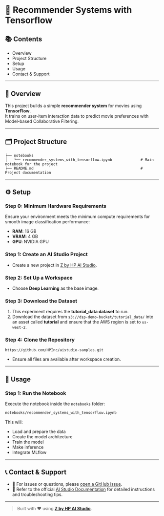 # 🎥 Recommender Systems with Tensorflow

## 📚 Contents

- Overview  
- Project Structure  
- Setup  
- Usage  
- Contact & Support

---

## 🧠 Overview

This project builds a simple **recommender system** for movies using **TensorFlow**.  
It trains on user-item interaction data to predict movie preferences with Model-based Collaborative Filtering.

---

## 🗂 Project Structure

```
├── notebooks
│   └── recommender_systems_with_tensorflow.ipynb             # Main notebook for the project              
├── README.md                                                 # Project documentation
```

---

## ⚙️ Setup

### Step 0: Minimum Hardware Requirements

Ensure your environment meets the minimum compute requirements for smooth image classification performance:

- **RAM**: 16 GB  
- **VRAM**: 4 GB  
- **GPU**: NVIDIA GPU

### Step 1: Create an AI Studio Project

- Create a new project in [Z by HP AI Studio](https://zdocs.datascience.hp.com/docs/aistudio/overview).

### Step 2: Set Up a Workspace

- Choose **Deep Learning** as the base image.

### Step 3: Download the Dataset
1. This experiment requires the **tutorial_data dataset** to run.
2. Download the dataset from `s3://dsp-demo-bucket/tutorial_data/` into an asset called **tutorial** and ensure that the AWS region is set to ```us-west-2```.

### Step 4: Clone the Repository

```bash
https://github.com/HPInc/aistudio-samples.git
```

- Ensure all files are available after workspace creation.

---

## 🚀 Usage

### Step 1: Run the Notebook

Execute the notebook inside the `notebooks` folder:

```bash
notebooks/recommender_systems_with_tensorflow.ipynb
```

This will:

- Load and prepare the data
- Create the model architecture  
- Train the model
- Make inference
- Integrate MLflow  


---

## 📞 Contact & Support

- 💬 For issues or questions, please [open a GitHub issue](https://github.com/HPInc/aistudio-samples/issues).
- 📘 Refer to the official [AI Studio Documentation](https://zdocs.datascience.hp.com/docs/aistudio/overview) for detailed instructions and troubleshooting tips.

---

> Built with ❤️ using [**Z by HP AI Studio**](https://zdocs.datascience.hp.com/docs/aistudio/overview).